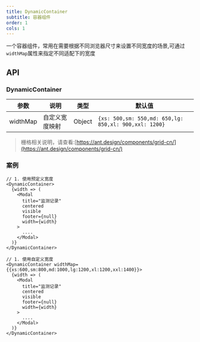 ```yaml
---
title: DynamicContainer
subtitle: 容器组件
order: 1
cols: 1
---
```


一个容器组件，常用在需要根据不同浏览器尺寸来设置不同宽度的场景,可通过`widthMap`属性来指定不同适配下的宽度

## API

### DynamicContainer

| 参数               | 说明       | 类型                                 | 默认值       |
| ---------------- | -------- | ---------------------------------- | --------- |
| widthMap             | 自定义宽度映射     | Object | `{xs: 500,sm: 550,md: 650,lg: 850,xl: 900,xxl: 1200}` |

> 栅格相关说明，请查看:[https://ant.design/components/grid-cn/](https://ant.design/components/grid-cn/)

### 案例
``` tsx
// 1. 使用预定义宽度
<DynamicContainer>
  {width => (
    <Modal
      title="监测记录"
      centered
      visible
      footer={null}
      width={width}
    >
      ....
    </Modal>
  )}
</DynamicContainer>

// 1. 使用自定义宽度
<DynamicContainer widthMap={{xs:600,sm:800,md:1000,lg:1200,xl:1200,xxl:1400}}>
  {width => (
    <Modal
      title="监测记录"
      centered
      visible
      footer={null}
      width={width}
    >
      ....
    </Modal>
  )}
</DynamicContainer>
```
